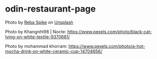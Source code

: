 # odin-restaurant-page

Photo by <a href="https://unsplash.com/@rebaspike?utm_source=unsplash&utm_medium=referral&utm_content=creditCopyText">Reba Spike</a> on <a href="https://unsplash.com/photos/xxIyFBpcDuk?utm_source=unsplash&utm_medium=referral&utm_content=creditCopyText">Unsplash</a>
  

Photo by Khangnht98 | Nocte: https://www.pexels.com/photo/black-cat-lying-on-white-textile-9370681/

Photo by mohammad khorram: https://www.pexels.com/photo/a-hot-mocha-drink-on-white-ceramic-cup-14704656/